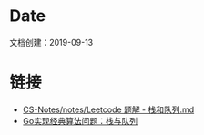 # Date
文档创建：2019-09-13

# 链接
- [CS-Notes/notes/Leetcode 题解 - 栈和队列.md](https://github.com/CyC2018/CS-Notes/blob/master/notes/Leetcode%20%E9%A2%98%E8%A7%A3%20-%20%E6%A0%88%E5%92%8C%E9%98%9F%E5%88%97.md)
- [Go实现经典算法问题：栈与队列](https://cvblogs.cn/2019/05/31/develop/go_basic_queue_stack/)
